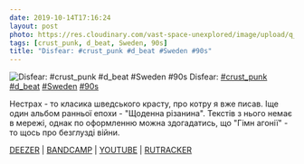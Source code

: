```yaml
---
date: 2019-10-14T17:16:24
layout: post
photo: https://res.cloudinary.com/vast-space-unexplored/image/upload/q_auto,dpr_auto,w_auto/photos/photo_768_14-10-2019_17-16-24.jpg
tags: [crust_punk, d_beat, Sweden, 90s]
title: "Disfear: #crust_punk #d_beat #Sweden #90s"
---
```

![Disfear: #crust_punk #d_beat #Sweden #90s](https://res.cloudinary.com/vast-space-unexplored/image/upload/q_auto,dpr_auto,w_auto/photos/photo_768_14-10-2019_17-16-24.jpg)
Disfear: [#crust_punk](/tags/#crust_punk) [#d_beat](/tags/#d_beat) [#Sweden](/tags/#Sweden) [#90s](/tags/#90s)

Нестрах - то класика шведського красту, про котру я вже писав. Іще один альбом ранньої епохи - &quot;Щоденна різанина&quot;. Текстів з нього немає в мережі, однак по оформленню можна здогадатись, що &quot;Гімн агонії&quot; - то щось про безглузді війни.

[DEEZER](https://www.deezer.com/album/266835?utm_source=deezer&amp;utm_content=album-266835&amp;utm_term=1601611822_1571062474&amp;utm_medium=web) \| [BANDCAMP](https://disfear.bandcamp.com/album/everyday-slaughter) \| [YOUTUBE](https://www.youtube.com/playlist?list=OLAK5uy_m_2QmtyrJDayNttOExOougeVHMCsqDJvk) \| [RUTRACKER](https://rutracker.org/forum/viewtopic.php?t=1843051)